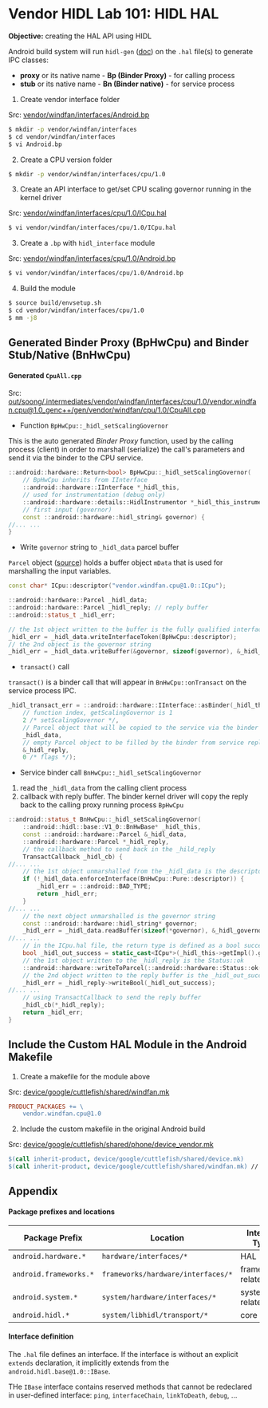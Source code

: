 # Vendor HIDL Lab 101: HIDL HAL

**Objective:** creating the HAL API using HIDL

Android build system will run `hidl-gen` ([doc](https://android.googlesource.com/platform/system/tools/hidl/+/master/README.md)) on the `.hal` file(s) to generate IPC classes:
+ **proxy** or its native name - **Bp (Binder Proxy)** - for calling process
+ **stub** or its native name - **Bn (Binder native)** - for service process

1. Create vendor interface folder

Src: [vendor/windfan/interfaces/Android.bp](./lab1/vendor/windfan/interfaces/Android.bp)

```sh
$ mkdir -p vendor/windfan/interfaces
$ cd vendor/windfan/interfaces
$ vi Android.bp
```

2. Create a CPU version folder

```sh
$ mkdir -p vendor/windfan/interfaces/cpu/1.0
```

3. Create an API interface to get/set CPU scaling governor running in the kernel driver

Src: [vendor/windfan/interfaces/cpu/1.0/ICpu.hal](./lab1/vendor/windfan/interfaces/cpu/1.0/ICpu.hal)

```sh
$ vi vendor/windfan/interfaces/cpu/1.0/ICpu.hal
```

3. Create a `.bp` with `hidl_interface` module

Src: [vendor/windfan/interfaces/cpu/1.0/Android.bp](./lab1/vendor/windfan/interfaces/cpu/1.0/Android.bp)

```sh
$ vi vendor/windfan/interfaces/cpu/1.0/Android.bp
```

4. Build the module

```sh
$ source build/envsetup.sh
$ cd vendor/windfan/interfaces/cpu/1.0
$ mm -j8
```



## Generated Binder Proxy (BpHwCpu) and Binder Stub/Native (BnHwCpu)

#### Generated `CpuAll.cpp`

Src: [out/soong/.intermediates/vendor/windfan/interfaces/cpu/1.0/vendor.windfan.cpu@1.0_genc++/gen/vendor/windfan/cpu/1.0/CpuAll.cpp](./lab1/out/soong/.intermediates/vendor/windfan/interfaces/cpu/1.0/vendor.windfan.cpu@1.0_genc++/gen/vendor/windfan/cpu/1.0/CpuAll.cpp)

+ Function `BpHwCpu::_hidl_setScalingGovernor`

This is the auto generated *Binder Proxy* function, used by the calling process (client) in order to marshall (serialize) the call's parameters and send it via the binder to the CPU service.
```c++
::android::hardware::Return<bool> BpHwCpu::_hidl_setScalingGovernor(
    // BpHwCpu inherits from IInterface
    ::android::hardware::IInterface *_hidl_this,
    // used for instrumentation (debug only)
    ::android::hardware::details::HidlInstrumentor *_hidl_this_instrumentor,
    // first input (governor)
    const ::android::hardware::hidl_string& governor) {
//... ...
}
```

+ Write `governor` string to `_hidl_data` parcel buffer

`Parcel` object ([source](https://android.googlesource.com/platform/system/libhwbinder/+/refs/heads/master/include/hwbinder/Parcel.h#291)) holds a buffer object `mData` that is used for marshalling the input variables.
```c++
const char* ICpu::descriptor("vendor.windfan.cpu@1.0::ICpu");

::android::hardware::Parcel _hidl_data;
::android::hardware::Parcel _hidl_reply; // reply buffer
::android::status_t _hidl_err;

// the 1st object written to the buffer is the fully qualified interface name
_hidl_err = _hidl_data.writeInterfaceToken(BpHwCpu::descriptor);
// the 2nd object is the governor string
_hidl_err = _hidl_data.writeBuffer(&governor, sizeof(governor), &_hidl_governor_parent);
```

+ `transact()` call

`transact()` is a binder call that will appear in `BnHwCpu::onTransact` on the service process IPC.
```c++
_hidl_transact_err = ::android::hardware::IInterface::asBinder(_hidl_this)->transact(
    // function index, getScalingGovernor is 1
    2 /* setScalingGovernor */,
    // Parcel object that will be copied to the service via the binder
    _hidl_data,
    // empty Parcel object to be filled by the binder from service reply
    &_hidl_reply,
    0 /* flags */);
```

+ Service binder call `BnHwCpu::_hidl_setScalingGovernor`

1. read the `_hidl_data` from the calling client process
2. callback with reply buffer. The binder kernel driver will copy the reply back to the calling proxy running process `BpHwCpu`

```c++
::android::status_t BnHwCpu::_hidl_setScalingGovernor(
    ::android::hidl::base::V1_0::BnHwBase* _hidl_this,
    const ::android::hardware::Parcel &_hidl_data,
    ::android::hardware::Parcel *_hidl_reply,
    // the callback method to send back in the _hild_reply
    TransactCallback _hidl_cb) {
//... ...
    // the 1st object unmarshalled from the _hidl_data is the descriptor
    if (!_hidl_data.enforceInterface(BnHwCpu::Pure::descriptor)) {
        _hidl_err = ::android::BAD_TYPE;
        return _hidl_err;
    }
//... ...
    // the next object unmarshalled is the governor string
    const ::android::hardware::hidl_string* governor;
    _hidl_err = _hidl_data.readBuffer(sizeof(*governor), &_hidl_governor_parent, reinterpret_cast<const void **>(&governor));
//... ...
    // in the ICpu.hal file, the return type is defined as a bool success
    bool _hidl_out_success = static_cast<ICpu*>(_hidl_this->getImpl().get())->setScalingGovernor(*governor);
    // the 1st object written to the _hidl_reply is the Status::ok
    ::android::hardware::writeToParcel(::android::hardware::Status::ok(), _hidl_reply);
    // the 2nd object written to the reply buffer is the _hidl_out_success bool
    _hidl_err = _hidl_reply->writeBool(_hidl_out_success);
//... ...
    // using TransactCallback to send the reply buffer
    _hidl_cb(*_hidl_reply);
    return _hidl_err;
}
```



## Include the Custom HAL Module in the Android Makefile

1. Create a makefile for the module above

Src: [device/google/cuttlefish/shared/windfan.mk](./lab1/device/google/cuttlefish/shared/windfan.mk)
```makefile
PRODUCT_PACKAGES += \
    vendor.windfan.cpu@1.0
```

2. Include the custom makefile in the original Android build

Src: [device/google/cuttlefish/shared/phone/device_vendor.mk](./lab1/device/google/cuttlefish/shared/phone/device_vendor.mk)

```makefile
$(call inherit-product, device/google/cuttlefish/shared/device.mk)
$(call inherit-product, device/google/cuttlefish/shared/windfan.mk) // add this line
```



## Appendix

#### Package prefixes and locations

| Package Prefix | Location | Interface Types |
|----------------|----------|-----------------|
| `android.hardware.*` | `hardware/interfaces/*` | HAL |
| `android.frameworks.*` | `frameworks/hardware/interfaces/*` | frameworks/ related |
| `android.system.*` | `system/hardware/interfaces/*` | system/ related |
| `android.hidl.*` | `system/libhidl/transport/*` | core |

#### Interface definition

The `.hal` file defines an interface. If the interface is without an explicit `extends` declaration, it implicitly extends from the `android.hidl.base@1.0::IBase`.

THe `IBase` interface contains reserved methods that cannot be redeclared in user-defined interface: `ping`, `interfaceChain`, `linkToDeath`, `debug`, ...
